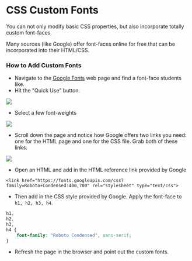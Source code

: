 # CSS Custom Fonts

You can not only modify basic CSS properties, but also incorporate totally custom font-faces.

Many sources \(like Google\) offer font-faces online for free that can be incorporated into their HTML/CSS.

### How to Add Custom Fonts 

* Navigate to the [Google Fonts](https://www.google.com/fonts) web page and find a font-face students like.
* Hit the "Quick Use" button.

![](../../../.gitbook/assets/2-googlefonts_1.png)

* Select a few font-weights

![](../../../.gitbook/assets/2-googlefonts_2.png)

* Scroll down the page and notice how Google offers two links you need: one for the HTML page and one for the CSS file. Grab both of these links.

![](../../../.gitbook/assets/2-googlefonts_3.png)

* Open an HTML and add in the HTML reference link provided by Google

```markup
<link href="https://fonts.googleapis.com/css?family=Roboto+Condensed:400,700" rel="stylesheet" type="text/css">
```

* Then add in the CSS style provided by Google. Apply the font-face to `h1, h2, h3, h4`.

```css
h1,
h2,
h3,
h4 { 
    font-family: "Roboto Condensed", sans-serif; 
}
```

* Refresh the page in the browser and point out the custom fonts.


